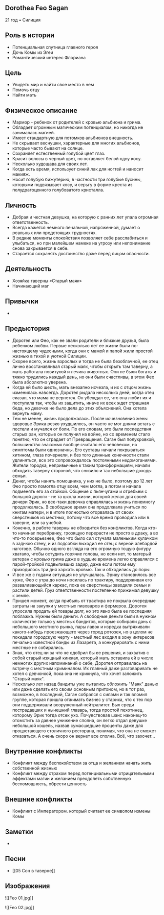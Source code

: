 ## Dorothea Feo Sagan

21 год • Силиция

## Роль в истории

* Потенциальная спутница главного героя
* Дочь Комы из Эгеи
* Романтический интерес Флориана

## Цель

* Увидеть мир и найти свое место в нем
* Помочь отцу
* Найти мать

## Физическое описание

* Мармор - ребенок от родителей с кровью альбиона и грима.
* Обладает огромным магическим потенциалом, но никогда не занималась магией.
* Имеет стандартную для потомков альбионов внешность.
* Не скрывает веснушки, характерные для многих альбионов, которые часто бывают на солнце.
* Сохраняет естественный голубой цвет глаз.
* Красит волосы в черный цвет, но оставляет белой одну косу.
* Несколько худощава для своих лет.
* Когда есть время, использует синий лак для ногтей и наносит макияж.
* Носит голубую бижутерию, в частности три голубые бусины, которыми подвязывает косу, и серьгу в форме креста из полудрагоценного голубоватого кристалла.

## Личность

* Добрая и честная девушка, на которую с ранних лет упала огромная ответственность.
* Всегда кажется немного печальной, напряженной, думает о реальных или предстоящих трудностях.
* В редкие моменты спокойствия позволяет себе расслабиться и улыбаться, но при малейшем намеке на угрозу или непонимание снова закрывается в себе.
* Старается сохранять достоинство даже перед лицом опасности.

## Деятельность

* Хозяйка таверны «Старый маяк»
* Начинающий маг

## Привычки

* 

## Предыстория

* Доротея или Фео, как ее звали родители и близкие друзья, была ребенком любви. Первые несколько лет ее жизни были по-настоящему чудесными, когда они с мамой и папой жили простой жизнью в тихой и уютной Силиции.
* Скорее всего, жизнь взрослых и тогда не была безоблачной, ее отец лично восстанавливал старый маяк, чтобы открыть там таверну, а мать работала повитухой и лечила животных. Они не были богаты и тяжко трудились каждый день, но они были счастливы, в этом Фео была абсолютно уверена.
* Когда ей было шесть, мать внезапно исчезла, и их с отцом жизнь изменилась навсегда. Доротея рыдала несколько дней, когда отец сказал, что мама не вернется. Он убеждал ее, что она любит их и поступила так, чтобы их защитить, иначе их всех ждет страшная беда, но девочке не было дела до этих объяснений. Она хотела вернуть маму.
* Тем не менее, жизнь продолжалась. После исчезновения жены здоровье Эрика резко ухудшилось, он часто не мог днями встать с постели и мучался от боли. По его словам, это были последствия старых ран, которые он получил на войне, но со временем стало понятно, что он страдает от Превращения. Саган был полукровкой, большинство знакомых вообще считало его человеком, но симптомы были однозначны. Его суставы начали покрываться хитином, глаза почернели, и без того длинные конечности стали удлиняться, все это сопровождалось постоянными недомоганиями. Жители городка, непривычные к таким трансформациям, начали обходить таверну стороной, что снизило и так небольшие доходы семьи.
* Денег, чтобы нанять помощника, у них не было, поэтому до 12 лет Фео просто помогла отцу всем, чем могла, а потом и начала подменять его за стойкой. Общение с пьянчугами и отребьем с большой дороги - не та школа жизни, которой желал для своей дочери Эрик, но все-таки девочка справлялась и жизнь понемногу продолжалась. В свободное время она продолжала учиться по книгам матери, и в итоге полностью оторвалась от своих сверстников из местных, потому что все время проводила или в таверне, или за учебой.
* Конечно, в работе таверны не обходится без конфликтов. Когда кто-то начинал перебранку, грозящую перерасти не просто в драку, а во что-то посерьезнее, Фео что было сил стучала маленьким кулачком в заднюю стену, и из подсобки выходил ее отец с верной алебардой наготове. Обычно одного взгляда на его огромную тощую фигуру хватало, чтобы остудить горячие головы, но если нет, то матерый ветеран с кровью грима даже в худшие времена легко справлялся с парой-тройкой подвыпивших задир, даже если потом ему приходилось три дня харкать кровью. Так и обходились до поры.
* И все же с годами ситуация не улучшалась. Эрику становилось все хуже, Фео с утра до ночи носилась по трактиру, поддерживая его разваливающийся каркас, пока ее сверстницы заводили семьи и растили детей. Груз ответственности постепенно прижимал девушку к земле.
* Пришел момент, когда прибыль от трактира не покрыла очередные затраты на закупки у местных пивоваров и фермеров. Доротея упросила продать ей товары долг, но это явно была ее последняя поблажка. Нужны были деньги. А свободные деньги были в нужном количестве только у местных бандитов, которые собирали дань с небольшого местного рынка, пары лавок и изредка вытряхивали какого-нибудь проезжающего через город ротозея, но в целом не покидали городскую черту - местный лес входил в зону интересов печально известной банды из Лазарета, а конкурировать с ними местные не собирались.
* Зная, что отец ни за что не одобрил бы ее решения, и захватив с собой старый изящный кинжал, который мать оставила ей в числе немногих других напоминаний о себе, Доротея отправилась на встречу с местным криминалом. Их главный даже разговаривать не хотел с девчонкой, пока она не крикнула, что хочет заложить "Старый маяк".
* Несколько лет назад бандиты уже пытались обложить "Маяк" данью или даже сделать его своим основным притоном, но в тот раз, возможно, в последний, Саган собрался с силами и так вломил группе, которая пришла отжимать бизнес у старика, что с тех пор они поддерживали вооруженный нейтралитет. Был среди пострадавших и нынешний главарь, тогда простой пехотинец, которому Эрик тогда отсек ухо. Почувствовав шанс наконец-то отомстить за давнее унижение сполна, он легко отдал девушке небольшой кошель, назвав сумасшедшие проценты даже для процветающего столичного ресторана, понимая, что она не сможет отказаться. А очень скоро он вернет все сполна. Всё, что захочет...

## Внутренние конфликты

* Конфликт между беспокойством за отца и желанием начать жить собственной жизнью
* Конфликт между страхом перед потенциальными отрицательными эффектами магии и желанием преодолеть собственную беспомощность, обрести ценность

## Внешние конфликты

* Конфликт с Императором. который считает ее символом измены Комы

## Заметки

* 

## Песни

* [[05 Сон в таверне]]

## Изображения

![[Feo 01.jpg]]

![[Feo 02.jpg]]

